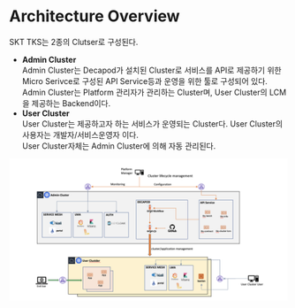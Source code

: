 # Architecture Overview
SKT TKS는 2종의 Clutser로 구성된다.   
   
- **Admin Cluster**   
   Admin Cluster는 Decapod가 설치된 Cluster로 서비스를 API로 제공하기 위한  Micro Serivce로 구성된 API Service등과 운영을 위한 툴로 구성되어 있다.
   Admin Cluster는 Platform 관리자가 관리하는 Cluster며, User Cluster의 LCM을 제공하는 Backend이다.   
- **User Cluster**   
   User Cluster는 제공하고자 하는 서비스가 운영되는 Cluster다. User Cluster의 사용자는 개발자/서비스운영자 이다.   
   User Cluster자체는 Admin Cluster에 의해 자동 관리된다.   
   
![argch-deep](../assets/images/arch-deep.png)
